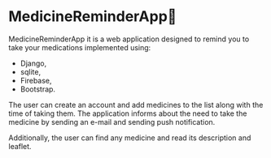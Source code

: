 # MedicineReminderApp💊
MedicineReminderApp it is a web application designed to remind you to take your medications implemented using:

- Django, 
- sqlite, 
- Firebase, 
- Bootstrap.

The user can create an account and add medicines to the list along with the time of taking them. The application informs about the need to take 
the medicine by sending an e-mail and sending push notification.





Additionally, the user can find any medicine and read its description and leaflet.
